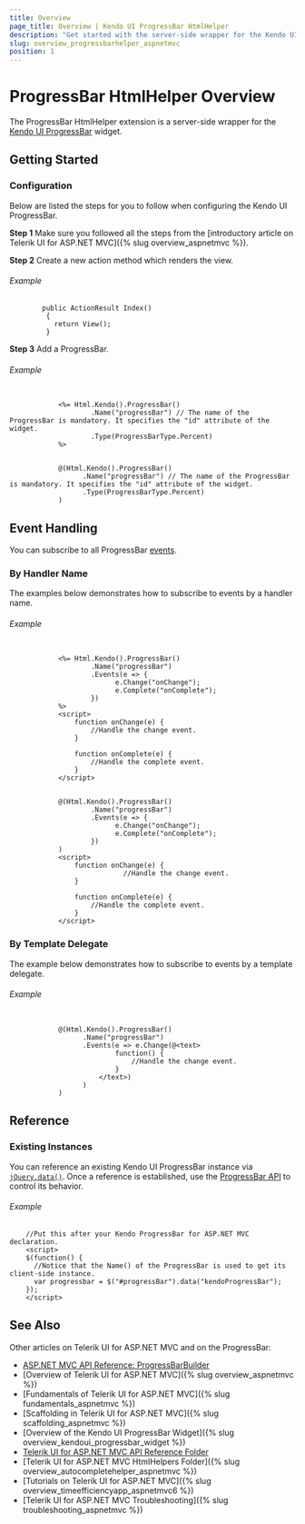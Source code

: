 ```yaml
---
title: Overview
page_title: Overview | Kendo UI ProgressBar HtmlHelper
description: "Get started with the server-side wrapper for the Kendo UI ProgressBar widget for ASP.NET MVC."
slug: overview_progressbarhelper_aspnetmvc
position: 1
---
```


# ProgressBar HtmlHelper Overview

The ProgressBar HtmlHelper extension is a server-side wrapper for the [Kendo UI ProgressBar](https://demos.telerik.com/kendo-ui/progressbar/index) widget.

## Getting Started

### Configuration

Below are listed the steps for you to follow when configuring the Kendo UI ProgressBar.

**Step 1** Make sure you followed all the steps from the [introductory article on Telerik UI for ASP.NET MVC]({% slug overview_aspnetmvc %}).

**Step 2** Create a new action method which renders the view.

###### Example

			public ActionResult Index()
	         {
	           return View();
	         }

**Step 3** Add a ProgressBar.

###### Example

```tab-ASPX

			<%= Html.Kendo().ProgressBar()
                    .Name("progressBar") // The name of the ProgressBar is mandatory. It specifies the "id" attribute of the widget.
                    .Type(ProgressBarType.Percent)
            %>
```
```tab-Razor

			@(Html.Kendo().ProgressBar()
                  .Name("progressBar") // The name of the ProgressBar is mandatory. It specifies the "id" attribute of the widget.
                  .Type(ProgressBarType.Percent)
            )
```

## Event Handling

You can subscribe to all ProgressBar [events](/api/javascript/ui/progressbar#events).

### By Handler Name

The examples below demonstrates how to subscribe to events by a handler name.

###### Example

```tab-ASPX

			<%= Html.Kendo().ProgressBar()
		            .Name("progressBar")
		            .Events(e => {
		                  e.Change("onChange");
		                  e.Complete("onComplete");
		            })
		    %>
			<script>
		        function onChange(e) {
		            //Handle the change event.
		        }

		        function onComplete(e) {
		            //Handle the complete event.
		        }
		    </script>
```
```tab-Razor

			@(Html.Kendo().ProgressBar()
		            .Name("progressBar")
		            .Events(e => {
		                  e.Change("onChange");
		                  e.Complete("onComplete");
		            })
		    )
			<script>
		        function onChange(e) {
							//Handle the change event.
		        }

		        function onComplete(e) {
		            //Handle the complete event.
		        }
		    </script>
```

### By Template Delegate

The example below demonstrates how to subscribe to events by a template delegate.

###### Example

```tab-Razor

			@(Html.Kendo().ProgressBar()
		          .Name("progressBar")
		          .Events(e => e.Change(@<text>
		                  function() {
		                      //Handle the change event.
		                  }
		              </text>)
				  )
		    )
```

## Reference

### Existing Instances

You can reference an existing Kendo UI ProgressBar instance via [`jQuery.data()`](http://api.jquery.com/jQuery.data/). Once a reference is established, use the [ProgressBar API](/api/javascript/ui/progressbar#methods) to control its behavior.

###### Example

		//Put this after your Kendo ProgressBar for ASP.NET MVC declaration.
	    <script>
	    $(function() {
	      //Notice that the Name() of the ProgressBar is used to get its client-side instance.
	      var progressbar = $("#progressBar").data("kendoProgressBar");
	    });
	    </script>

## See Also

Other articles on Telerik UI for ASP.NET MVC and on the ProgressBar:

* [ASP.NET MVC API Reference: ProgressBarBuilder](/api/aspnet-mvc/Kendo.Mvc.UI.Fluent/ProgressBarBuilder)
* [Overview of Telerik UI for ASP.NET MVC]({% slug overview_aspnetmvc %})
* [Fundamentals of Telerik UI for ASP.NET MVC]({% slug fundamentals_aspnetmvc %})
* [Scaffolding in Telerik UI for ASP.NET MVC]({% slug scaffolding_aspnetmvc %})
* [Overview of the Kendo UI ProgressBar Widget]({% slug overview_kendoui_progressbar_widget %})
* [Telerik UI for ASP.NET MVC API Reference Folder](/api/aspnet-mvc/Kendo.Mvc/AggregateFunction)
* [Telerik UI for ASP.NET MVC HtmlHelpers Folder]({% slug overview_autocompletehelper_aspnetmvc %})
* [Tutorials on Telerik UI for ASP.NET MVC]({% slug overview_timeefficiencyapp_aspnetmvc6 %})
* [Telerik UI for ASP.NET MVC Troubleshooting]({% slug troubleshooting_aspnetmvc %})

